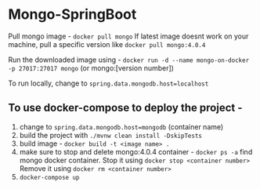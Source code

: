 # Mongo-SpringBoot

Pull mongo image -
`docker pull mongo`
If latest image doesnt work on your machine, pull a specific version like
`docker pull mongo:4.0.4`

Run the downloaded image using - 
`docker run -d --name mongo-on-docker -p 27017:27017 mongo`
(or mongo:[version number])

To run locally, change to `spring.data.mongodb.host=localhost` 

## To use docker-compose to deploy the project - 

1) change to `spring.data.mongodb.host=mongodb`  (container name)
2) build the project with `./mvnw clean install -DskipTests`
3) build image - `docker build -t <image name> .`
4) make sure to stop and delete mongo:4.0.4 container -
`docker ps -a`  find mongo docker container. 
Stop it using `docker stop <container number>`
Remove it using `docker rm <container number>`
5) `docker-compose up`